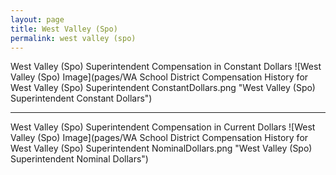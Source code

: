```yaml
---
layout: page
title: West Valley (Spo)
permalink: west valley (spo)
---
```



West Valley (Spo) Superintendent Compensation in Constant Dollars
![West Valley (Spo) Image](pages/WA School District Compensation History for West Valley (Spo) Superintendent ConstantDollars.png "West Valley (Spo) Superintendent Constant Dollars")
___

West Valley (Spo) Superintendent Compensation in Current Dollars
![West Valley (Spo) Image](pages/WA School District Compensation History for West Valley (Spo) Superintendent NominalDollars.png "West Valley (Spo) Superintendent Nominal Dollars")